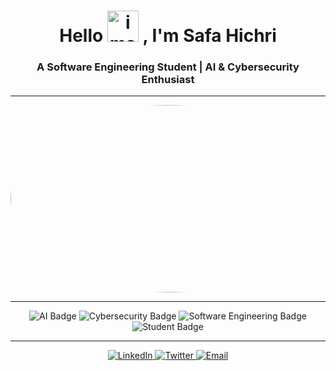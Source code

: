 <!-- Header with emoji and animation -->
<h1 align="center">
  Hello <img width="50" height="50" alt="image" src="https://github.com/user-attachments/assets/b794f9a4-bdf2-44a4-99ce-8584b20ff6a1" /> , I'm Safa Hichri
</h1>
<h3 align="center">
  A Software Engineering Student | AI & Cybersecurity Enthusiast
</h3>

---

<!-- Profile picture -->
<!-- Profile picture -->
<p align="center">
  <img src="https://media2.giphy.com/media/v1.Y2lkPTc5MGI3NjExc2UzZHY5bzdjZWF6emFpZmMwdHloZzUzcmc1ZGcwdDMwenV0dWk4NyZlcD12MV9pbnRlcm5hbF9naWZfYnlfaWQmY3Q9Zw/LMcB8XospGZO8UQq87/giphy.gif" alt="Safa Hichri" width="800" height="300" style="border-radius:50%">
</p>

---

<!-- Badges -->
<p align="center">
  <img src="https://img.shields.io/badge/AI-🤖-blue?style=flat-square" alt="AI Badge" />
  <img src="https://img.shields.io/badge/Cybersecurity-🔒-green?style=flat-square" alt="Cybersecurity Badge" />
  <img src="https://img.shields.io/badge/Software_Engineering-💻-orange?style=flat-square" alt="Software Engineering Badge" />
  <img src="https://img.shields.io/badge/Student-🎓-red?style=flat-square" alt="Student Badge" />
</p>

---

<p align="center"> <a href="https://www.linkedin.com/in/safa-hichri/" target="_blank"> <img src="https://img.shields.io/badge/-LinkedIn-0077B5?style=flat-square&logo=linkedin&logoColor=white" alt="LinkedIn" /> </a> <a href="https://twitter.com/yourhandle" target="_blank"> <img src="https://img.shields.io/badge/-Twitter-1DA1F2?style=flat-square&logo=twitter&logoColor=white" alt="Twitter" /> </a> <a href="mailto:safa.hichri@example.com" target="_blank"> <img src="https://img.shields.io/badge/-Email-D14836?style=flat-square&logo=gmail&logoColor=white" alt="Email" /> </a> </p>
